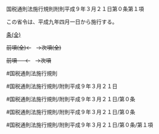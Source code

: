 国税通則法施行規則附則平成９年３月２１日第０条第１項

この省令は、平成九年四月一日から施行する。

[条(全)](国税通則法施行規則附則平成９年３月２１日第０条_.md)

~~前項(全)←~~　~~→次項(全)~~

~~前項 　 ←~~　~~→次項~~



#国税通則法施行規則

#国税通則法施行規則/附則平成９年３月２１日

#国税通則法施行規則/附則平成９年３月２１日/第０条

#国税通則法施行規則/附則平成９年３月２１日/第０条

#国税通則法施行規則/附則平成９年３月２１日/第０条/第１項

